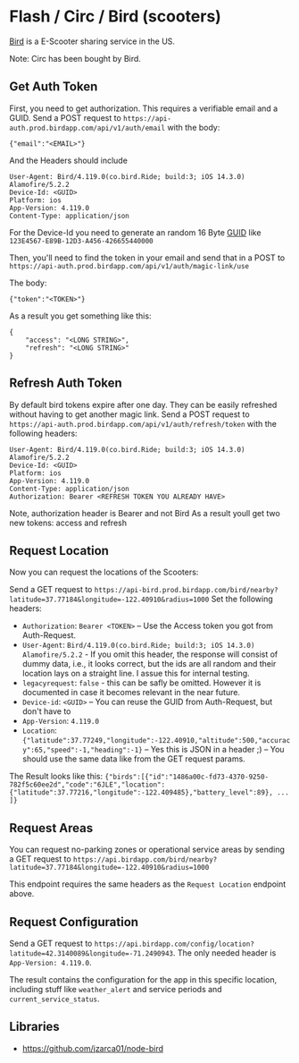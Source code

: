 # Flash / Circ / Bird (scooters)
[Bird](https://www.bird.co/) is a E-Scooter sharing service in the US.

Note: Circ has been bought by Bird.

## Get Auth Token

First, you need to get authorization. This requires a verifiable email and a GUID. Send a POST request to `https://api-auth.prod.birdapp.com/api/v1/auth/email` with the body:
```
{"email":"<EMAIL>"}
```
And the Headers should include
```
User-Agent: Bird/4.119.0(co.bird.Ride; build:3; iOS 14.3.0) Alamofire/5.2.2
Device-Id: <GUID>
Platform: ios
App-Version: 4.119.0
Content-Type: application/json
```

For the Device-Id you need to generate an random 16 Byte [GUID](https://en.wikipedia.org/wiki/Universally_unique_identifier) like `123E4567-E89B-12D3-A456-426655440000`


Then, you'll need to find the token in your email and send that in a POST to `https://api-auth.prod.birdapp.com/api/v1/auth/magic-link/use`

The body:
```
{"token":"<TOKEN>"}
```

As a result you get something like this:
```
{
    "access": "<LONG STRING>",
    "refresh": "<LONG STRING>"
}
```
## Refresh Auth Token

By default bird tokens expire after one day. They can be easily refreshed without having to get another magic link. Send a POST request to `https://api-auth.prod.birdapp.com/api/v1/auth/refresh/token` with the following headers:
```
User-Agent: Bird/4.119.0(co.bird.Ride; build:3; iOS 14.3.0) Alamofire/5.2.2
Device-Id: <GUID>
Platform: ios
App-Version: 4.119.0
Content-Type: application/json
Authorization: Bearer <REFRESH TOKEN YOU ALREADY HAVE>
```
Note, authorization header is Bearer and not Bird
As a result youll get two new tokens: access and refresh

## Request Location

Now you can request the locations of the Scooters:

Send a GET request to `https://api-bird.prod.birdapp.com/bird/nearby?latitude=37.77184&longitude=-122.40910&radius=1000`
Set the following headers:

 * `Authorization`: `Bearer <TOKEN>` – Use the Access token you got from Auth-Request.
 * `User-Agent`: `Bird/4.119.0(co.bird.Ride; build:3; iOS 14.3.0) Alamofire/5.2.2` - If you omit this header, the response will consist of dummy data, i.e., it looks correct, but the ids are all random and their location lays on a straight line. I assue this for internal testing.
 * `legacyrequest`: `false` - this can be safly be omitted. However it is documented in case it becomes relevant in the near future.
 * `Device-id`: `<GUID>` – You can reuse the GUID from Auth-Request, but don't have to
 * `App-Version`: `4.119.0`
 * `Location`: `{"latitude":37.77249,"longitude":-122.40910,"altitude":500,"accuracy":65,"speed":-1,"heading":-1}` – Yes this is JSON in a header ;) – You should use the same data like from the GET request params.

 The Result looks like this: `{"birds":[{"id":"1486a00c-fd73-4370-9250-782f5c60ee2d","code":"6JLE","location":{"latitude":37.77216,"longitude":-122.409485},"battery_level":89}, ... ]}`

## Request Areas

You can request no-parking zones or operational service areas by sending a GET request to `https://api.birdapp.com/bird/nearby?latitude=37.77184&longitude=-122.40910&radius=1000`

This endpoint requires the same headers as the `Request Location` endpoint above.

## Request Configuration

Send a GET request to `https://api.birdapp.com/config/location?latitude=42.3140089&longitude=-71.2490943`.
The only needed header is `App-Version: 4.119.0`.

The result contains the configuration for the app in this specific location, including stuff like `weather_alert` and service periods and `current_service_status`.

## Libraries

 * https://github.com/jzarca01/node-bird
